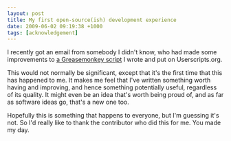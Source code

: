 ```yaml
---
layout: post
title: My first open-source(ish) development experience
date: 2009-06-02 09:19:38 +1000
tags: [acknowledgement]
---
```

I recently got an email from somebody I didn't know, who had made some improvements to <a href="http://userscripts.org/scripts/show/9433">a Greasemonkey script</a> I wrote and put on Userscripts.org.

This would not normally be significant, except that it's the first time that this has happened to me. It makes me feel that I've written something worth having and improving, and hence something potentially useful, regardless of its quality. It might even be an idea that's worth being proud of, and as far as software ideas go, that's a new one too.

Hopefully this is something that happens to everyone, but I'm guessing it's not. So I'd really like to thank the contributor who did this for me. You made my day.
